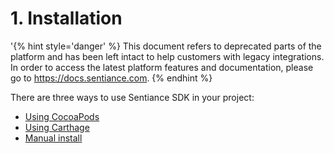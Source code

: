 # 1. Installation

'{% hint style='danger' %} This document refers to deprecated parts of the platform and has been left intact to help customers with legacy integrations. In order to access the latest platform features and documentation, please go to https://docs.sentiance.com. {% endhint %}

There are three ways to use Sentiance SDK in your project:

* [Using CocoaPods](installation-with-cocoapods.md)
* [Using Carthage](installation-with-carthage.md)
* [Manual install](manual-installation.md)



